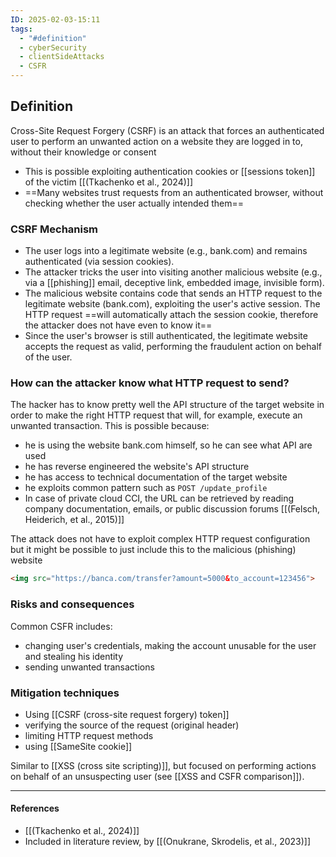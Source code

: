 ```yaml
---
ID: 2025-02-03-15:11
tags:
  - "#definition"
  - cyberSecurity
  - clientSideAttacks
  - CSFR
---
```

## Definition

Cross-Site Request Forgery (CSRF) is an attack that forces an authenticated user to perform an unwanted action on a website they are logged in to, without their knowledge or consent
- This is possible exploiting authentication cookies or [[sessions token]] of the victim [[(Tkachenko et al., 2024)]]
- ==Many websites trust requests from an authenticated browser, without checking whether the user actually intended them==

### CSRF Mechanism

- The user logs into a legitimate website (e.g., bank.com) and remains authenticated (via session cookies).
- The attacker tricks the user into visiting another malicious website (e.g., via a [[phishing]] email, deceptive link, embedded image, invisible form).
- The malicious website contains code that sends an HTTP request to the legitimate website (bank.com), exploiting the user's active session. The HTTP request ==will automatically attach the session cookie, therefore the attacker does not have even to know it==
- Since the user's browser is still authenticated, the legitimate website accepts the request as valid, performing the fraudulent action on behalf of the user.

### How can the attacker know what HTTP request to send?

The hacker has to know pretty well the API structure of the target website in order to make the right HTTP request that will, for example, execute an unwanted transaction. This is possible because:
- he is using the website bank.com himself, so he can see what API are used
- he has reverse engineered the website's API structure
- he has access to technical documentation of the target website 
- he exploits common pattern such as `POST /update_profile`
- In case of private cloud CCI, the URL can be retrieved by reading company documentation, emails, or public discussion forums [[(Felsch, Heiderich, et al., 2015)]]

The attack does not have to exploit complex HTTP request configuration but it might be possible to just include this to the malicious (phishing) website

```html
<img src="https://banca.com/transfer?amount=5000&to_account=123456">
```

### Risks and consequences

Common CSFR includes:
- changing user's credentials, making the account unusable for the user and stealing his identity
- sending unwanted transactions

### Mitigation techniques

- Using [[CSRF (cross-site request forgery) token]]
- verifying the source of the request (original header)
- limiting HTTP request methods
- using [[SameSite cookie]]

Similar to [[XSS (cross site scripting)]], but focused on performing actions on behalf of an unsuspecting user (see [[XSS and CSFR comparison]]).

---
#### References
- [[(Tkachenko et al., 2024)]]
- Included in literature review, by [[(Onukrane, Skrodelis, et al., 2023)]]
